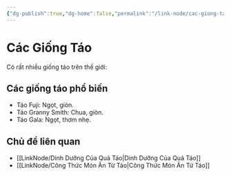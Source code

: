 ```yaml
---
{"dg-publish":true,"dg-home":false,"permalink":"/link-node/cac-giong-tao/","dgPassFrontmatter":true,"noteIcon":"","created":"2025-01-01T22:23:44.126+07:00","updated":"2025-01-01T22:35:22.202+07:00"}
---
```


# Các Giống Táo
Có rất nhiều giống táo trên thế giới:

## Các giống táo phổ biến
- Táo Fuji: Ngọt, giòn.
- Táo Granny Smith: Chua, giòn.
- Táo Gala: Ngọt, thơm nhẹ.

## Chủ đề liên quan
- [[LinkNode/Dinh Dưỡng Của Quả Táo\|Dinh Dưỡng Của Quả Táo]]
- [[LinkNode/Công Thức Món Ăn Từ Táo\|Công Thức Món Ăn Từ Táo]]
